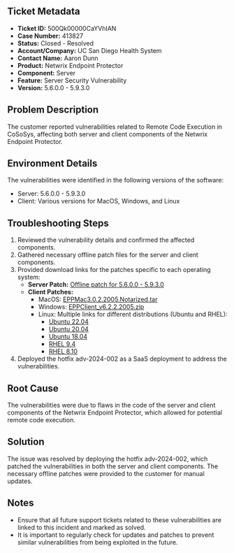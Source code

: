 ## Ticket Metadata
- **Ticket ID:** 500Qk00000CaYVhIAN
- **Case Number:** 413827
- **Status:** Closed - Resolved
- **Account/Company:** UC San Diego Health System
- **Contact Name:** Aaron Dunn
- **Product:** Netwrix Endpoint Protector
- **Component:** Server
- **Feature:** Server Security Vulnerability
- **Version:** 5.6.0.0 - 5.9.3.0

## Problem Description
The customer reported vulnerabilities related to Remote Code Execution in CoSoSys, affecting both server and client components of the Netwrix Endpoint Protector.

## Environment Details
The vulnerabilities were identified in the following versions of the software:
- Server: 5.6.0.0 - 5.9.3.0
- Client: Various versions for MacOS, Windows, and Linux

## Troubleshooting Steps
1. Reviewed the vulnerability details and confirmed the affected components.
2. Gathered necessary offline patch files for the server and client components.
3. Provided download links for the patches specific to each operating system:
   - **Server Patch:** [Offline patch for 5.6.0.0 - 5.9.3.0](https://download.endpointprotector.com/offline_patches/MP-HWA-EPP4-U8800.tar.gz)
   - **Client Patches:**
     - MacOS: [EPPMac3.0.2.2005.Notarized.tar](https://download.endpointprotector.com/custom_agent/EppClientVulnerability/EPPMac3.0.2.2005.Notarized.tar)
     - Windows: [EPPClient_v6.2.2.2005.zip](https://download.endpointprotector.com/custom_agent/EppClientVulnerability/EPPClient_v6.2.2.2005.zip)
     - Linux: Multiple links for different distributions (Ubuntu and RHEL):
       - [Ubuntu 22.04](https://download.endpointprotector.com/linux_agent/EppClientVulnerability/EPPClient_ubuntu_22.04_v2.4.2.1007_x86_64.tar.gz)
       - [Ubuntu 20.04](https://download.endpointprotector.com/linux_agent/EppClientVulnerability/EPPClient_ubuntu_20.04_v2.4.2.1007_x86_64.tar.gz)
       - [Ubuntu 18.04](https://download.endpointprotector.com/linux_agent/EppClientVulnerability/EPPClient_ubuntu_18.04_v2.4.2.1007_x86_64.tar.gz)
       - [RHEL 9.4](https://download.endpointprotector.com/linux_agent/EppClientVulnerability/EPPClient_rhel_9.4_v2.4.2.1007_x86_64.tar.gz)
       - [RHEL 8.10](https://download.endpointprotector.com/linux_agent/EppClientVulnerability/EPPClient_rhel_8.10_v2.4.2.1007_x86_64.tar.gz)
4. Deployed the hotfix adv-2024-002 as a SaaS deployment to address the vulnerabilities.

## Root Cause
The vulnerabilities were due to flaws in the code of the server and client components of the Netwrix Endpoint Protector, which allowed for potential remote code execution.

## Solution
The issue was resolved by deploying the hotfix adv-2024-002, which patched the vulnerabilities in both the server and client components. The necessary offline patches were provided to the customer for manual updates.

## Notes
- Ensure that all future support tickets related to these vulnerabilities are linked to this incident and marked as solved.
- It is important to regularly check for updates and patches to prevent similar vulnerabilities from being exploited in the future.